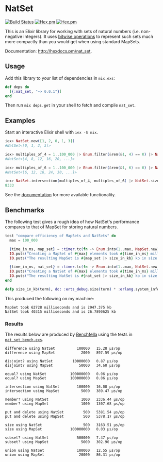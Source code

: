 # NatSet

[![Build Status](https://api.travis-ci.org/hilverd/nat-set-elixir.svg?branch=master)](https://travis-ci.org/hilverd/nat-set-elixir)
[![Hex.pm](https://img.shields.io/hexpm/v/nat_set.svg?style=flat-square)](https://hex.pm/packages/nat_set)
[![Hex.pm](https://img.shields.io/hexpm/dt/nat_set.svg?style=flat-square)](https://hex.pm/packages/nat_set)

This is an Elixir library for working with sets of natural numbers (i.e. non-negative integers). It
uses [bitwise operations](https://en.wikipedia.org/wiki/Bit_array) to represent such sets much more
compactly than you would get when using standard MapSets.

Documentation: http://hexdocs.pm/nat_set.

## Usage

Add this library to your list of dependencies in `mix.exs`:

``` elixir
def deps do
  [{:nat_set, "~> 0.0.1"}]
end
```

Then run `mix deps.get` in your shell to fetch and compile `nat_set`.

## Examples

Start an interactive Elixir shell with `iex -S mix`.

``` elixir
iex> NatSet.new([1, 2, 0, 1, 3])
#NatSet<[0, 1, 2, 3]>

iex> multiples_of_4 = 1..100_000 |> Enum.filter(&rem(&1, 4) == 0) |> NatSet.new
#NatSet<[4, 8, 12, 16, 20, ...]>

iex> multiples_of_6 = 1..100_000 |> Enum.filter(&rem(&1, 6) == 0) |> NatSet.new
#NatSet<[6, 12, 18, 24, 30, ...]>

iex> NatSet.intersection(multiples_of_4, multiples_of_6) |> NatSet.size
8333
```

See the [documentation](http://hexdocs.pm/nat_set) for more available functionality.

## Benchmarks

The following test gives a rough idea of how NatSet's performance compares to that of MapSet for
storing natural numbers.

``` elixir
test "compare efficiency of MapSets and NatSets" do
  max = 100_000

  {time_in_ms, map_set} = :timer.tc(fn -> Enum.into(1..max, MapSet.new) end)
  IO.puts("Creating a MapSet of #{max} elements took #{time_in_ms} milliseconds.")
  IO.puts("The resulting MapSet is #{map_set |> size_in_kb} kb in size.")

  {time_in_ms, nat_set} = :timer.tc(fn -> Enum.into(1..max, NatSet.new) end)
  IO.puts("Creating a NatSet of #{max} elements took #{time_in_ms} milliseconds.")
  IO.puts("The resulting NatSet is #{nat_set |> size_in_kb} kb in size.")
end

defp size_in_kb(term), do: :erts_debug.size(term) * :erlang.system_info(:wordsize) / 1024
```

This produced the following on my machine:

```
MapSet took 62728 milliseconds and is 2947.375 kb
NatSet took 40315 milliseconds and is 26.7890625 kb
```

### Results

The results below are produced by [Benchfella](https://github.com/alco/benchfella) using the tests
in
[`nat_set_bench.exs`](https://github.com/hilverd/nat-set-elixir/blob/master/bench/nat_set_bench.exs).

```
difference using NatSet          100000   15.28 µs/op
difference using MapSet            2000   897.59 µs/op

disjoint? using NatSet         10000000   0.87 µs/op
disjoint? using MapSet            50000   34.60 µs/op

equal? using NatSet           100000000   0.06 µs/op
equal? using MapSet           100000000   0.06 µs/op

intersection using NatSet        100000   16.00 µs/op
intersection using MapSet          5000   389.47 µs/op

member? using NatSet               1000   2336.44 µs/op
member? using MapSet               1000   1307.68 µs/op

put and delete using NatSet         500   5381.54 µs/op
put and delete using MapSet         500   5378.17 µs/op

size using NatSet                   500   3163.51 µs/op
size using MapSet             100000000   0.03 µs/op

subset? using NatSet             500000   7.47 µs/op
subset? using MapSet               5000   302.90 µs/op

union using NatSet               100000   12.55 µs/op
union using MapSet                20000   86.31 µs/op
```
